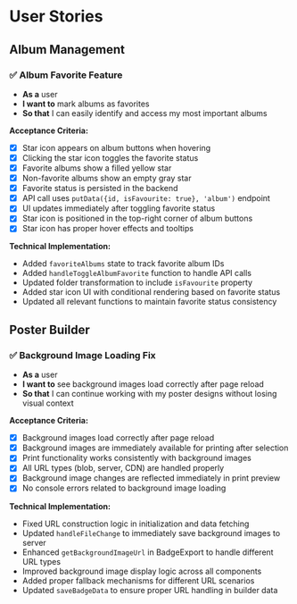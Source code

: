 # User Stories

## Album Management

### ✅ Album Favorite Feature
- **As a** user
- **I want to** mark albums as favorites
- **So that** I can easily identify and access my most important albums

**Acceptance Criteria:**
- [x] Star icon appears on album buttons when hovering
- [x] Clicking the star icon toggles the favorite status
- [x] Favorite albums show a filled yellow star
- [x] Non-favorite albums show an empty gray star
- [x] Favorite status is persisted in the backend
- [x] API call uses `putData({id, isFavourite: true}, 'album')` endpoint
- [x] UI updates immediately after toggling favorite status
- [x] Star icon is positioned in the top-right corner of album buttons
- [x] Star icon has proper hover effects and tooltips

**Technical Implementation:**
- Added `favoriteAlbums` state to track favorite album IDs
- Added `handleToggleAlbumFavorite` function to handle API calls
- Updated folder transformation to include `isFavourite` property
- Added star icon UI with conditional rendering based on favorite status
- Updated all relevant functions to maintain favorite status consistency 

## Poster Builder

### ✅ Background Image Loading Fix
- **As a** user
- **I want to** see background images load correctly after page reload
- **So that** I can continue working with my poster designs without losing visual context

**Acceptance Criteria:**
- [x] Background images load correctly after page reload
- [x] Background images are immediately available for printing after selection
- [x] Print functionality works consistently with background images
- [x] All URL types (blob, server, CDN) are handled properly
- [x] Background image changes are reflected immediately in print preview
- [x] No console errors related to background image loading

**Technical Implementation:**
- Fixed URL construction logic in initialization and data fetching
- Updated `handleFileChange` to immediately save background images to server
- Enhanced `getBackgroundImageUrl` in BadgeExport to handle different URL types
- Improved background image display logic across all components
- Added proper fallback mechanisms for different URL scenarios
- Updated `saveBadgeData` to ensure proper URL handling in builder data 